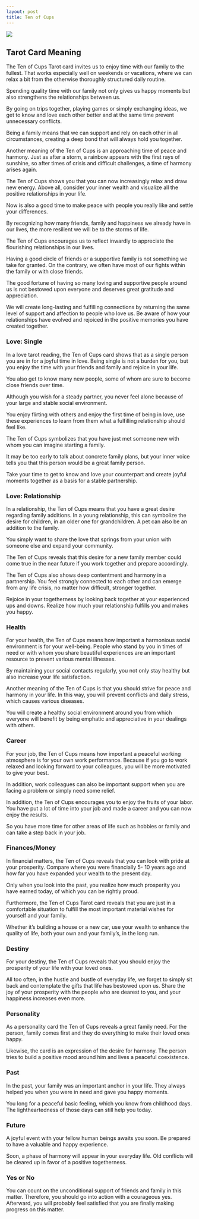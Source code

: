 ```yaml
---
layout: post
title: Ten of Cups
---
```


![](../images/Ten-of-Cups-Tarot-Card-Meaning-732x1024.webp)

## Tarot Card Meaning
The Ten of Cups Tarot card invites us to enjoy time with our family to the fullest. That works especially well on weekends or vacations, where we can relax a bit from the otherwise thoroughly structured daily routine.

Spending quality time with our family not only gives us happy moments but also strengthens the relationships between us.

By going on trips together, playing games or simply exchanging ideas, we get to know and love each other better and at the same time prevent unnecessary conflicts.

Being a family means that we can support and rely on each other in all circumstances, creating a deep bond that will always hold you together.

Another meaning of the Ten of Cups is an approaching time of peace and harmony. Just as after a storm, a rainbow appears with the first rays of sunshine, so after times of crisis and difficult challenges, a time of harmony arises again.

The Ten of Cups shows you that you can now increasingly relax and draw new energy. Above all, consider your inner wealth and visualize all the positive relationships in your life.

Now is also a good time to make peace with people you really like and settle your differences.

By recognizing how many friends, family and happiness we already have in our lives, the more resilient we will be to the storms of life.

The Ten of Cups encourages us to reflect inwardly to appreciate the flourishing relationships in our lives.

Having a good circle of friends or a supportive family is not something we take for granted. On the contrary, we often have most of our fights within the family or with close friends.

The good fortune of having so many loving and supportive people around us is not bestowed upon everyone and deserves great gratitude and appreciation.

We will create long-lasting and fulfilling connections by returning the same level of support and affection to people who love us. Be aware of how your relationships have evolved and rejoiced in the positive memories you have created together.


### Love: Single
In a love tarot reading, the Ten of Cups card shows that as a single person you are in for a joyful time in love. Being single is not a burden for you, but you enjoy the time with your friends and family and rejoice in your life.

You also get to know many new people, some of whom are sure to become close friends over time.

Although you wish for a steady partner, you never feel alone because of your large and stable social environment.

You enjoy flirting with others and enjoy the first time of being in love, use these experiences to learn from them what a fulfilling relationship should feel like.

The Ten of Cups symbolizes that you have just met someone new with whom you can imagine starting a family.

It may be too early to talk about concrete family plans, but your inner voice tells you that this person would be a great family person.

Take your time to get to know and love your counterpart and create joyful moments together as a basis for a stable partnership.

### Love: Relationship
In a relationship, the Ten of Cups means that you have a great desire regarding family additions. In a young relationship, this can symbolize the desire for children, in an older one for grandchildren. A pet can also be an addition to the family.

You simply want to share the love that springs from your union with someone else and expand your community.

The Ten of Cups reveals that this desire for a new family member could come true in the near future if you work together and prepare accordingly.

The Ten of Cups also shows deep contentment and harmony in a partnership. You feel strongly connected to each other and can emerge from any life crisis, no matter how difficult, stronger together.

Rejoice in your togetherness by looking back together at your experienced ups and downs. Realize how much your relationship fulfills you and makes you happy.


### Health 

For your health, the Ten of Cups means how important a harmonious social environment is for your well-being. People who stand by you in times of need or with whom you share beautiful experiences are an important resource to prevent various mental illnesses.

By maintaining your social contacts regularly, you not only stay healthy but also increase your life satisfaction.

Another meaning of the Ten of Cups is that you should strive for peace and harmony in your life. In this way, you will prevent conflicts and daily stress, which causes various diseases.

You will create a healthy social environment around you from which everyone
will benefit by being emphatic and appreciative in your dealings with others.


### Career 

For your job, the Ten of Cups means how important a peaceful working atmosphere is for your own work performance. Because if you go to work relaxed and looking forward to your colleagues, you will be more motivated to give your best.

In addition, work colleagues can also be important support when you are facing a problem or simply need some relief.

In addition, the Ten of Cups encourages you to enjoy the fruits of your labor. You have put a lot of time into your job and made a career and you can now enjoy the results.

So you have more time for other areas of life such as hobbies or family and can take a step back in your job.


### Finances/Money 

In financial matters, the Ten of Cups reveals that you can look with pride at your prosperity. Compare where you were financially 5- 10 years ago and how far you have expanded your wealth to the present day.

Only when you look into the past, you realize how much prosperity you have earned today, of which you can be rightly proud.

Furthermore, the Ten of Cups Tarot card reveals that you are just in a comfortable situation to fulfill the most important material wishes for yourself and your family.

Whether it’s building a house or a new car, use your wealth to enhance the quality of life, both your own and your family’s, in the long run.


### Destiny 

For your destiny, the Ten of Cups reveals that you should enjoy the prosperity of your life with your loved ones.

All too often, in the hustle and bustle of everyday life, we forget to simply sit back and contemplate the gifts that life has bestowed upon us. Share the joy of your prosperity with the people who are dearest to you, and your happiness increases even more.


### Personality
As a personality card the Ten of Cups reveals a great family need. For the person, family comes first and they do everything to make their loved ones happy.

Likewise, the card is an expression of the desire for harmony. The person tries to build a positive mood around him and lives a peaceful coexistence.

### Past
In the past, your family was an important anchor in your life. They always helped you when you were in need and gave you happy moments.

You long for a peaceful basic feeling, which you know from childhood days. The lightheartedness of those days can still help you today.

### Future
A joyful event with your fellow human beings awaits you soon. Be prepared to have a valuable and happy experience.

Soon, a phase of harmony will appear in your everyday life. Old conflicts will be cleared up in favor of a positive togetherness.

### Yes or No
You can count on the unconditional support of friends and family in this matter. Therefore, you should go into action with a courageous yes. Afterward, you will probably feel satisfied that you are finally making progress on this matter.